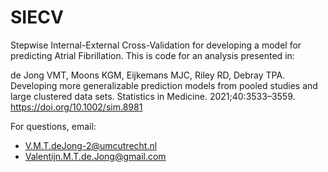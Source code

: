 # SIECV
Stepwise Internal-External Cross-Validation for developing a model for predicting Atrial Fibrillation. This is code for an analysis presented in: 

de Jong VMT, Moons KGM, Eijkemans MJC, Riley RD, Debray TPA. Developing more generalizable prediction models from pooled studies and large clustered data sets. Statistics in Medicine.
2021;40:3533–3559. https://doi.org/10.1002/sim.8981

For questions, email:
- V.M.T.deJong-2@umcutrecht.nl
- Valentijn.M.T.de.Jong@gmail.com
